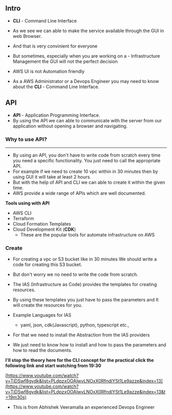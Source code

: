 ## **Intro**
- **CLI** - Command Line Interface

- As we see we can able to make the service available through the GUI in web Browser.

- And that is very convinient for everyone 

- But sometimes, especially when you are working on a - Infrastructure Management the GUI will not the perfect decision

- AWS UI is not Automation friendly

- As a AWS Administrator or a Devops Engineer you may need to know about the **CLI** - Command Line Interface.

## **API**
- **API** - Application Programming Interface.
- By using the API we can able to communicate with the server from our application without opening a browser and navigating.

### **Why to use API?**
---
- By  using an API, you don't have to write code from scratch every time you need a specific functionality. You just need to call the appropriate API.
- For example if we need to create 10 vpc within in 30 minutes then by using GUI it will take at least 2 hours.
- But with the help of API and CLI we can able to create it within the given time.
- AWS provide a wide range of APIs which are well documented.

**Tools using with API**
- AWS CLI
- Terraform
- Cloud Formation Templates
- Cloud Development Kit (**CDK**)
    - These are the popular tools for automate infrastructure on AWS

### Create
- For creating a vpc or S3 bucket like in 30 minutes We should write a code for creating this S3 bucket.
- But don't worry we no need to write the code from scratch.
- The IAS (Infrastructure as Code) provides the templates for creating resources.
- By using these templates you just have to pass the parameters and It will create the resources for you.
- Example Languages for IAS
    - yaml, json, cdk(Javascript), python, typescript etc.,

- For that we need to install the Abstraction from the IAS providers
- We just need to know how to install and how to pass the parameters and how to read the documents.

**I'll stop the theory here for the CLI concept for the practical click the following link and start watching from 19:30**

[https://www.youtube.com/watch?v=TiDSwf8gydk&list=PLdpzxOOAlwvLNOxX0RfndiYSt1Le9azze&index=13](https://www.youtube.com/watch?v=TiDSwf8gydk&list=PLdpzxOOAlwvLNOxX0RfndiYSt1Le9azze&index=13&t=19m30s)

- This is from Abhishek Veeramalla an experienced Devops Engineer